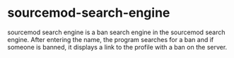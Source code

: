 # sourcemod-search-engine
sourcemod search engine is a ban search engine in the sourcemod search engine. After entering the name, the program searches for a ban and if someone is banned, it displays a link to the profile with a ban on the server.
